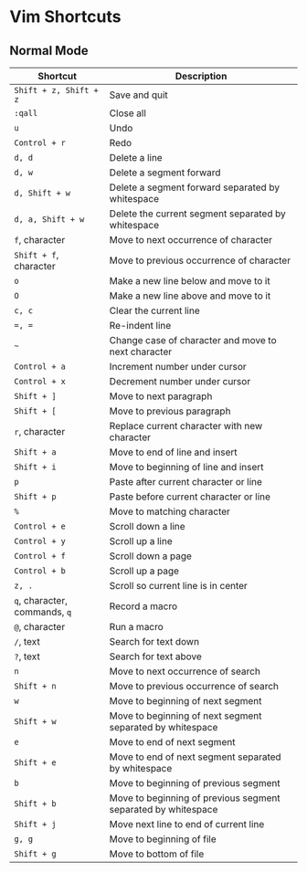 # Vim Shortcuts

## Normal Mode

| Shortcut                      | Description                                                   |
|-------------------------------|---------------------------------------------------------------|
| `Shift + z, Shift + z`        | Save and quit                                                 |
| `:qall`                       | Close all                                                     |
| `u`                           | Undo                                                          |
| `Control + r`                 | Redo                                                          |
| `d, d`                        | Delete a line                                                 |
| `d, w`                        | Delete a segment forward                                      |
| `d, Shift + w`                | Delete a segment forward separated by whitespace              |
| `d, a, Shift + w`             | Delete the current segment separated by whitespace            |
| `f`, character                | Move to next occurrence of character                          |
| `Shift + f`, character        | Move to previous occurrence of character                      |
| `o`                           | Make a new line below and move to it                          |
| `O`                           | Make a new line above and move to it                          |
| `c, c`                        | Clear the current line                                        |
| `=, =`                        | Re-indent line                                                |
| `~`                           | Change case of character and move to next character           |
| `Control + a`                 | Increment number under cursor                                 |
| `Control + x`                 | Decrement number under cursor                                 |
| `Shift + ]`                   | Move to next paragraph                                        |
| `Shift + [`                   | Move to previous paragraph                                    |
| `r`, character                | Replace current character with new character                  |
| `Shift + a`                   | Move to end of line and insert                                |
| `Shift + i`                   | Move to beginning of line and insert                          |
| `p`                           | Paste after current character or line                         |
| `Shift + p`                   | Paste before current character or line                        |
| `%`                           | Move to matching character                                    |
| `Control + e`                 | Scroll down a line                                            |
| `Control + y`                 | Scroll up a line                                              |
| `Control + f`                 | Scroll down a page                                            |
| `Control + b`                 | Scroll up a page                                              |
| `z, .`                        | Scroll so current line is in center                           |
| `q`, character, commands, `q` | Record a macro                                                |
| `@`, character                | Run a macro                                                   |
| `/`, text                     | Search for text down                                          |
| `?`, text                     | Search for text above                                         |
| `n`                           | Move to next occurrence of search                             |
| `Shift + n`                   | Move to previous occurrence of search                         |
| `w`                           | Move to beginning of next segment                             |
| `Shift + w`                   | Move to beginning of next segment separated by whitespace     |
| `e`                           | Move to end of next segment                                   |
| `Shift + e`                   | Move to end of next segment separated by whitespace           |
| `b`                           | Move to beginning of previous segment                         |
| `Shift + b`                   | Move to beginning of previous segment separated by whitespace |
| `Shift + j`                   | Move next line to end of current line                         |
| `g, g`                        | Move to beginning of file                                     |
| `Shift + g`                   | Move to bottom of file                                        |
